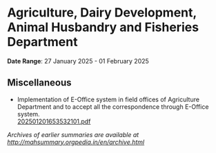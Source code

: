 # Agriculture, Dairy Development, Animal Husbandry and Fisheries Department

**Date Range**: 27 January 2025 - 01 February 2025


## Miscellaneous
- Implementation of E-Office system in field offices of Agriculture Department and to accept all the correspondence through E-Office system.\
  [202501201653532101.pdf](https://gr.maharashtra.gov.in/Site/Upload/Government%20Resolutions/English/202501201653532101.pdf)


*Archives of earlier summaries are available at http://mahsummary.orgpedia.in/en/archive.html*